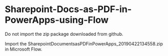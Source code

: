 # Sharepoint-Docs-as-PDF-in-PowerApps-using-Flow

Do not import the zip package downloaded from github.

Import the SharepointDocumentsasPDFinPowerApps_20190422134558.zip in Microsoft Flow.
